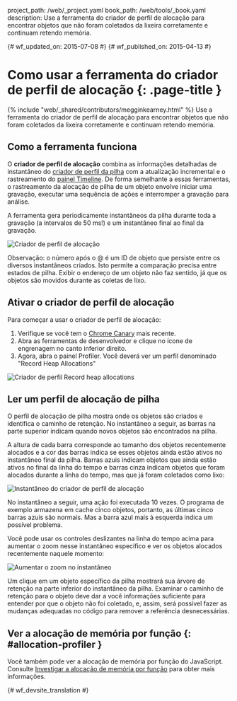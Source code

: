 project_path: /web/_project.yaml
book_path: /web/tools/_book.yaml
description: Use a ferramenta do criador de perfil de alocação para encontrar objetos que não foram coletados da lixeira corretamente e continuam retendo memória.

{# wf_updated_on: 2015-07-08 #}
{# wf_published_on: 2015-04-13 #}

# Como usar a ferramenta do criador de perfil de alocação {: .page-title }

{% include "web/_shared/contributors/megginkearney.html" %}
Use a ferramenta do criador de perfil de alocação para encontrar objetos que não foram coletados da lixeira corretamente e continuam retendo memória.


## Como a ferramenta funciona

O **criador de perfil de alocação** combina as informações detalhadas de instantâneo do
[criador de perfil da pilha](/web/tools/chrome-devtools/profile/memory-problems/heap-snapshots)
com a atualização incremental e o rastreamento do
[painel Timeline](/web/tools/chrome-devtools/profile/evaluate-performance/timeline-tool).
De forma semelhante a essas ferramentas, o rastreamento da alocação de pilha de um objeto envolve iniciar uma gravação,
executar uma sequência de ações e interromper a gravação para análise.

A ferramenta gera periodicamente instantâneos da pilha durante toda a gravação (a intervalos de 50 ms!) e um instantâneo final ao final da gravação.

![Criador de perfil de alocação](imgs/object-tracker.png)

Observação: o número após o @ é um ID de objeto que persiste entre os diversos instantâneos criados. Isto permite a comparação precisa entre estados de pilha. Exibir o endereço de um objeto não faz sentido, já que os objetos são movidos durante as coletas de lixo.

## Ativar o criador de perfil de alocação

Para começar a usar o criador de perfil de alocação:

1. Verifique se você tem o [Chrome Canary](https://www.google.com/intl/en/chrome/browser/canary.html) mais recente.
2. Abra as ferramentas de desenvolvedor e clique no ícone de engrenagem no canto inferior direito.
3. Agora, abra o painel Profiler. Você deverá ver um perfil denominado "Record Heap Allocations"

![Criador de perfil Record heap allocations](imgs/record-heap.png)

## Ler um perfil de alocação de pilha

O perfil de alocação de pilha mostra onde os objetos são criados e identifica o caminho de retenção.
No instantâneo a seguir, as barras na parte superior indicam quando novos objetos são encontrados na pilha.

A altura de cada barra corresponde ao tamanho dos objetos recentemente alocados
e a cor das barras indica se esses objetos ainda estão ativos no instantâneo final da pilha.
Barras azuis indicam objetos que ainda estão ativos no final da linha do tempo e
barras cinza indicam objetos que foram alocados durante a linha do tempo,
mas que já foram coletados como lixo:

![Instantâneo do criador de perfil de alocação](imgs/collected.png)

No instantâneo a seguir, uma ação foi executada 10 vezes.
O programa de exemplo armazena em cache cinco objetos, portanto, as últimas cinco barras azuis são normais.
Mas a barra azul mais à esquerda indica um possível problema.

Você pode usar os controles deslizantes na linha do tempo acima para aumentar o zoom nesse instantâneo específico
e ver os objetos alocados recentemente naquele momento:

![Aumentar o zoom no instantâneo](imgs/sliders.png)

Um clique em um objeto específico da pilha mostrará sua árvore de retenção na parte inferior do instantâneo da pilha. Examinar o caminho de retenção para o objeto deve dar a você informações suficiente para entender por que o objeto não foi coletado, e, assim, será possível fazer as mudanças adequadas no código para remover a referência desnecessárias.

## Ver a alocação de memória por função {: #allocation-profiler }

Você também pode ver a alocação de memória por função do JavaScript. Consulte
[Investigar a alocação de memória por função](index#allocation-profile) para
obter mais informações.


{# wf_devsite_translation #}

